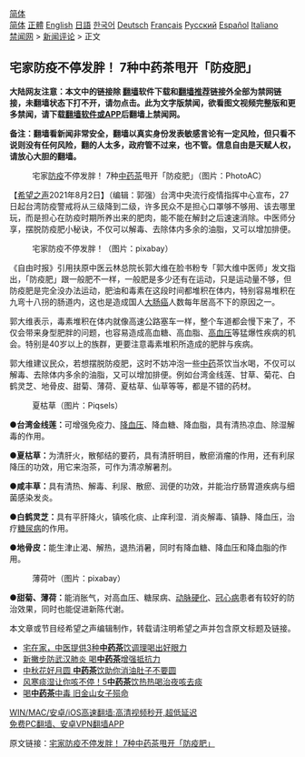  <!-- 面包屑导航 --> <div class="breadcrumb"><!-- GTranslate: https://gtranslate.io/ -->  <div class="switcher notranslate">  <div class="selected">  <a href="#" onclick="return false;"> 简体</a>  </div>  <div class="option">  <a href="https://www.bannedbook.org" onclick="doGTranslate('zh-CN|zh-CN');jQuery('div.switcher div.selected a').html(jQuery(this).html());return false;" title="简体中文" class="nturl selected"> 简体</a>  <a href="https://www.bannedbook.org/zh-tw/" onclick="doGTranslate('zh-CN|zh-TW');jQuery('div.switcher div.selected a').html(jQuery(this).html());return false;" title="繁體中文" class="nturl"> 正體</a>  <a href="https://www.bannedbook.org/en/" onclick="doGTranslate('zh-CN|en');jQuery('div.switcher div.selected a').html(jQuery(this).html());return false;" title="English" class="nturl"> English</a>  <a href="https://www.bannedbook.org/ja/" onclick="doGTranslate('zh-CN|ja');jQuery('div.switcher div.selected a').html(jQuery(this).html());return false;" title="日本語" class="nturl"> 日語</a>  <a href="https://www.bannedbook.org/ko/" onclick="doGTranslate('zh-CN|ko');jQuery('div.switcher div.selected a').html(jQuery(this).html());return false;" title="한국어" class="nturl"> 한국어</a>  <a href="https://www.bannedbook.org/de/" onclick="doGTranslate('zh-CN|de');jQuery('div.switcher div.selected a').html(jQuery(this).html());return false;" title="Deutsch" class="nturl"> Deutsch</a>  <a href="https://www.bannedbook.org/fr/" onclick="doGTranslate('zh-CN|fr');jQuery('div.switcher div.selected a').html(jQuery(this).html());return false;" title="Français" class="nturl"> Français</a>  <a href="https://www.bannedbook.org/ru/" onclick="doGTranslate('zh-CN|ru');jQuery('div.switcher div.selected a').html(jQuery(this).html());return false;" title="Русский" class="nturl"> Русский</a>  <a href="https://www.bannedbook.org/es/" onclick="doGTranslate('zh-CN|es');jQuery('div.switcher div.selected a').html(jQuery(this).html());return false;" title="Español" class="nturl"> Español</a>  <a href="https://www.bannedbook.org/it/" onclick="doGTranslate('zh-CN|it');jQuery('div.switcher div.selected a').html(jQuery(this).html());return false;" title="Italiano" class="nturl"> Italiano</a>  </div>  </div>      <div class='breadcrumb-sub'><!-- Breadcrumb NavXT 6.3.0 --> <a href="https://www.bannedbook.org/" class="home">禁闻网</a> &gt; <a href="https://www.bannedbook.org/bnews/comments/" class="category">新闻评论</a> &gt; 正文</div></div><h2>宅家防疫不停发胖！ 7种中药茶甩开「防疫肥」</h2> <p class="notice"><b>大陆网友注意：本文中的链接除 <a href="https://github.com/bannedbook/fanqiang" >翻墙</a>软件下载和<a href="https://github.com/killgcd/justmysocks/blob/master/README.md">翻墙推荐</a>链接外全部为禁网链接，未翻墙状态下打不开，请勿点击。此为文字版禁闻，欲看图文视频完整版和更多禁闻，请下载<a href="https://github.com/bannedbook/fanqiang">翻墙软件或APP</a>后翻墙上禁闻网。</p><p>备注：翻墙看新闻非常安全，翻墙以真实身份发表敏感言论有一定风险，但只看不说则没有任何风险，翻的人太多，政府管不过来，也不管。信息自由是天赋人权，请放心大胆的翻墙。</b></p>  <div class="entry"> <figure><figcaption>宅家<a href="https://www.bannedbook.org/bnews/tag/%E9%98%B2%E7%96%AB/" class="st_tag internal_tag" rel="tag" title="标签 防疫 下的日志">防疫</a>不停发胖！ 7种<a href="https://www.bannedbook.org/bnews/tag/%E4%B8%AD%E8%8D%AF%E8%8C%B6/" class="st_tag internal_tag" rel="tag" title="标签 中药茶 下的日志">中药茶</a>甩开「防疫肥」（图片：PhotoAC）</figcaption></figure> <p>【<span class='wp_keywordlink_affiliate'><a href="https://www.soundofhope.org" title="希望之声" target="_blank">希望之声</a></span>2021年8月2日】（编辑：郭强）台湾中央流行疫情指挥中心宣布，27日起台湾防疫警戒将从三级降到二级，许多民众不是担心口罩够不够用、该去哪里玩，而是担心在防疫时期所养出来的肥肉，能不能在解封之后速速消除。中医师分享，摆脱防疫肥小秘诀，不仅可以解毒、去除体内多余的油脂，又可以增加排便。</p> <figure><figcaption>宅家防疫不停发胖！（图片：pixabay）</figcaption></figure> <p>《自由时报》引用扶原中医云林总院长郭大维在脸书粉专「郭大维中医师」发文指出，「防疫肥」跟一般肥不一样，一般肥是多少还有在运动，只是运动量不够，但防疫肥是完全没办法运动，肥油和毒素在这段时间都堆积在体内，特别容易堆积在九弯十八拐的肠道内，这也是造成国人<a href="https://www.bannedbook.org/bnews/tag/%E5%A4%A7%E8%82%A0%E7%99%8C/" class="st_tag internal_tag" rel="tag" title="标签 大肠癌 下的日志">大肠癌</a>人数每年居高不下的原因之一。</p> <p>郭大维表示，毒素堆积在体内就像高速公路塞车一样，整个车道都会慢下来了，不仅会带来身型肥胖的问题，也容易造成高血糖、高血脂、<a href="https://www.bannedbook.org/bnews/tag/%e9%ab%98%e8%a1%80%e5%8e%8b/" class="st_tag internal_tag" rel="tag" title="标签 高血压 下的日志">高血压</a>等猛爆性疾病的机会。特别是40岁以上的族群，更要注意毒素堆积所造成的肥胖与疾病。</p>  <p>郭大维建议民众，若想摆脱防疫肥，这时不妨冲泡一些<a href="https://www.bannedbook.org/bnews/tag/%E4%B8%AD%E8%8D%AF/" class="st_tag internal_tag" rel="tag" title="标签 中药 下的日志">中药</a>茶饮当水喝，不仅可以解毒、去除体内多余的油脂，又可以增加排便。例如台湾金线莲、甘草、菊花、白鹤灵芝、地骨皮、甜菊、薄荷、夏枯草、仙草等等，都是不错的药材。</p> <figure><figcaption>夏枯草（图片：Piqsels）</figcaption></figure> <p><strong>●台湾金线莲：</strong>可增强免疫力、<a href="https://www.bannedbook.org/bnews/tag/%E9%99%8D%E8%A1%80%E5%8E%8B/" class="st_tag internal_tag" rel="tag" title="标签 降血压 下的日志">降血压</a>、降血糖、降血脂，具有清热凉血、除湿解毒的作用。</p> <p><strong>●夏枯草：</strong>为清肝火，散郁结的要药，具有清肝明目，散瘀消瘤的作用，还有利尿降压的功效，用它来泡茶，可作为清凉解暑剂。</p>  <p><strong>●咸丰草：</strong>具有清热、解毒、利尿、散瘀、润便的功效，并能治疗肠胃道疾病与细菌感染发炎。</p> <p><strong>●白鹤灵芝：</strong>具有平肝降火，镇咳化痰、止痒利湿．消炎解毒、镇静、降血压，治疗<a href="https://www.bannedbook.org/bnews/tag/%e7%b3%96%e5%b0%bf%e7%97%85/" class="st_tag internal_tag" rel="tag" title="标签 糖尿病 下的日志">糖尿病</a>的作用。</p> <p><strong>●地骨皮：</strong>能生津止渴、解热，退热消暑，同时有降血糖、降血压和降血脂的作用。</p>  <figure><figcaption>薄荷叶（图片：pixabay）</figcaption></figure> <p><strong>●甜菊、薄荷：</strong>能消胀气，对高血压、糖尿病、<a href="https://www.bannedbook.org/bnews/tag/%e5%8a%a8%e8%84%89%e7%a1%ac%e5%8c%96/" class="st_tag internal_tag" rel="tag" title="标签 动脉硬化 下的日志">动脉硬化</a>、<a href="https://www.bannedbook.org/bnews/tag/%E5%86%A0%E5%BF%83%E7%97%85/" class="st_tag internal_tag" rel="tag" title="标签 冠心病 下的日志">冠心病</a>患者有较好的防治效果，同时也能促进新陈代谢。</p> <p>本文章或节目经希望之声编辑制作，转载请注明希望之声并包含原文标题及链接。 </p> <ul class='op-related-articles' title='相关阅读'> <li><a href='https://www.bannedbook.org/bnews/comments/20210710/1583940.html' target='_blank'>宅在家，中医提供3种<b>中药茶</b>饮调理喝出好眼力</a></li> <li><a href='https://www.bannedbook.org/bnews/health/20200202/1269341.html' target='_blank'>新撇步防武汉肺炎 喝<b>中药茶</b>增强抵抗力</a></li> <li><a href='https://www.bannedbook.org/bnews/lifebaike/20190913/1190315.html' target='_blank'>中秋花好月圆 <b>中药茶</b>饮助你消油肚子不要圆</a></li> <li><a href='https://www.bannedbook.org/bnews/cnnews/20180205/895878.html' target='_blank'>风寒痰湿让你咳不停！5<b>中药茶</b>饮热热喝治夜咳去痰</a></li> <li><a href='https://www.bannedbook.org/bnews/worldnews/20170322/734302.html' target='_blank'>喝<b>中药茶</b>中毒 旧金山女子殒命</a></li> </ul> <p class="texttj"> <a href="https://github.com/bannedbook/fanqiang/wiki/V2ray%E6%9C%BA%E5%9C%BA" target="_blank">WIN/MAC/安卓/iOS高速翻墙:高清视频秒开,超低延迟</a><br/> <a href="https://github.com/bannedbook/fanqiang/wiki/%E7%A6%81%E9%97%BB%E7%BD%91%E5%AE%89%E5%8D%93%E7%BF%BB%E5%A2%99%E6%96%B0%E9%97%BBAPP" target="_blank">免费PC翻墙、安卓VPN翻墙APP</a></p> <p>原文链接：<a class="src_link"  href="https://www.soundofhope.org/post/529076" target="_blank">宅家防疫不停发胖！ 7种中药茶甩开「防疫肥」</a></p><a name='sharetosocial'></a>  <div style="margin-bottom:5px;padding-bottom:5px;clear:both"> <div id="archive-pix-1" class="banner-ads"> <!-- AuctionX Display platform tag START --> <div id="26318x728x90x621x_ADSLOT2" clicktrack="%%CLICK_URL_ESC%%"></div> <!-- AuctionX Display platform tag END --> </div> <div id="archive-pix-2" class="banner-ads"> <!-- AuctionX Display platform tag START --> <div id="26315x300x250x621x_ADSLOT2" clicktrack="%%CLICK_URL_ESC%%"></div> <!-- AuctionX Display platform tag END --> </div> </div>  <div id="archive-pix-1" class="banner-ads"> <!-- AuctionX Display platform tag START --> <div id="26318x728x90x621x_ADSLOT3" clicktrack="%%CLICK_URL_ESC%%"></div> <!-- AuctionX Display platform tag END --> </div> </div><!--END ENTRY--> 